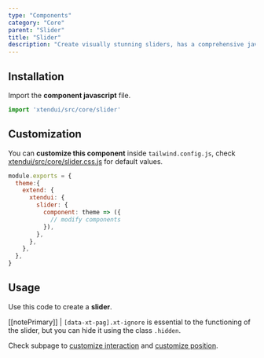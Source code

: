 ```yaml
---
type: "Components"
category: "Core"
parent: "Slider"
title: "Slider"
description: "Create visually stunning sliders, has a comprehensive javascript api."
---
```


## Installation

Import the **component javascript** file.

```jsx
import 'xtendui/src/core/slider'
```

## Customization

You can **customize this component** inside `tailwind.config.js`, check [xtendui/src/core/slider.css.js](https://github.com/minimit/xtendui/blob/beta/src/core/slider.css.js) for default values.

```jsx
module.exports = {
  theme:{
    extend: {
      xtendui: {
        slider: {
          component: theme => ({
            // modify components
          }),
        },
      },
    },
  },
}
```

## Usage

Use this code to create a **slider**.

[[notePrimary]]
| `[data-xt-pag].xt-ignore` is essential to the functioning of the slider, but you can hide it using the class `.hidden`.

<demo>
  <demovanilla src="vanilla/components/core/slider/usage">
  </demovanilla>
</demo>

Check subpage to [customize interaction](/components/core/slider/interaction) and [customize position](/components/core/slider/position).
